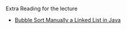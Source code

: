 Extra Reading for the lecture
- [Bubble Sort Manually a Linked List in Java](https://stackoverflow.com/questions/29869094/bubble-sort-manually-a-linked-list-in-java)

